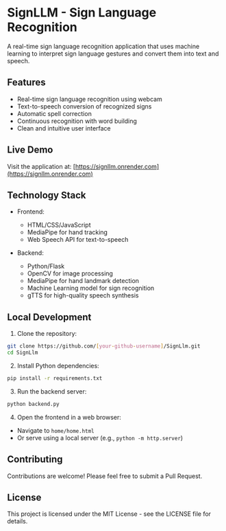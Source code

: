 # SignLLM - Sign Language Recognition

A real-time sign language recognition application that uses machine learning to interpret sign language gestures and convert them into text and speech.

## Features

- Real-time sign language recognition using webcam
- Text-to-speech conversion of recognized signs
- Automatic spell correction
- Continuous recognition with word building
- Clean and intuitive user interface

## Live Demo

Visit the application at: [https://signllm.onrender.com](https://signllm.onrender.com)

## Technology Stack

- Frontend:
  - HTML/CSS/JavaScript
  - MediaPipe for hand tracking
  - Web Speech API for text-to-speech
  
- Backend:
  - Python/Flask
  - OpenCV for image processing
  - MediaPipe for hand landmark detection
  - Machine Learning model for sign recognition
  - gTTS for high-quality speech synthesis

## Local Development

1. Clone the repository:
```bash
git clone https://github.com/[your-github-username]/SignLlm.git
cd SignLlm
```

2. Install Python dependencies:
```bash
pip install -r requirements.txt
```

3. Run the backend server:
```bash
python backend.py
```

4. Open the frontend in a web browser:
- Navigate to `home/home.html`
- Or serve using a local server (e.g., `python -m http.server`)

## Contributing

Contributions are welcome! Please feel free to submit a Pull Request.

## License

This project is licensed under the MIT License - see the LICENSE file for details. 